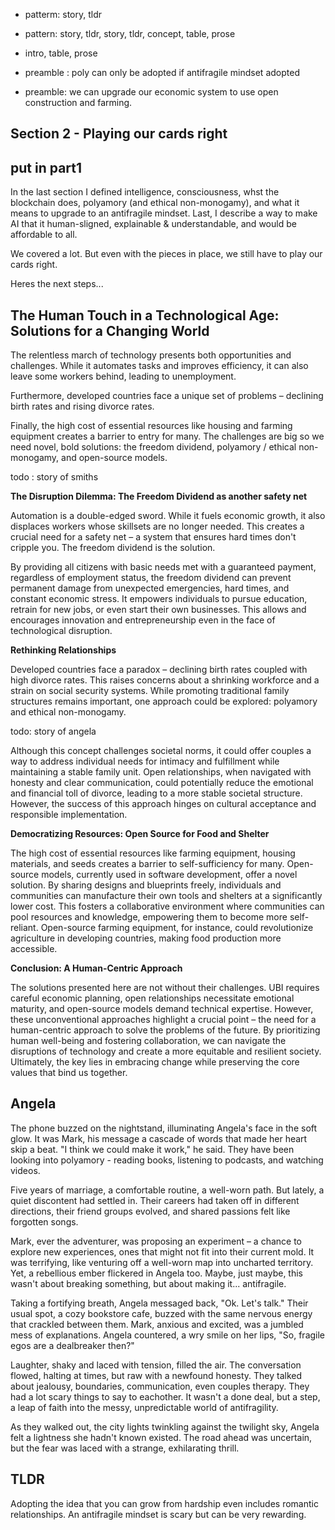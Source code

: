 - patterm: story, tldr
- pattern: story, tldr, story, tldr, concept, table, prose
- intro, table, prose

- preamble : poly can only be adopted if antifragile mindset adopted

- preamble: we can upgrade our economic system to use open construction and farming.

## Section 2 - Playing our cards right
## put in part1

In the last section I defined intelligence, consciousness, whst the blockchain does, polyamory (and ethical non-monogamy), and what it means to upgrade to an antifragile mindset. Last, I describe a way to make AI that it human-sligned, explainable & understandable, and would be affordable to all.

We covered a lot. But even with the pieces in place, we still have to play our cards right. 

Heres the next steps...
## The Human Touch in a Technological Age: Solutions for a Changing World

The relentless march of technology presents both opportunities and challenges. While it automates tasks and improves efficiency, it can also leave some workers behind, leading to unemployment. 

Furthermore, developed countries face a unique set of problems – declining birth rates and rising divorce rates. 

Finally, the high cost of essential resources like housing and farming equipment creates a barrier to entry for many. The challenges are big so we need novel, bold solutions: the freedom dividend, polyamory / ethical non-monogamy, and open-source models.

todo : story of smiths

**The Disruption Dilemma: The Freedom Dividend as another safety net**

Automation is a double-edged sword. While it fuels economic growth, it also displaces workers whose skillsets are no longer needed. This creates a crucial need for a safety net – a system that ensures hard times don't cripple you. The freedom dividend is the solution.

By providing all citizens with basic needs met with a guaranteed payment, regardless of employment status, the freedom dividend can prevent permanent damage from  unexpected emergencies, hard times, and constant economic stress. It empowers individuals to pursue education, retrain for new jobs, or even start their own businesses. This allows and encourages innovation and entrepreneurship even in the face of technological disruption.  

**Rethinking Relationships**

Developed countries face a paradox – declining birth rates coupled with high divorce rates. This raises concerns about a shrinking workforce and a strain on social security systems. While promoting traditional family structures remains important, one approach could be explored: polyamory and ethical non-monogamy. 

todo: story of angela

Although this concept challenges societal norms, it could offer couples a way to address individual needs for intimacy and fulfillment while maintaining a stable family unit. Open relationships, when navigated with honesty and clear communication,  could potentially reduce the emotional and financial toll of divorce, leading to a more stable societal structure. However, the success of this approach hinges on cultural acceptance and responsible implementation. 

**Democratizing Resources: Open Source for Food and Shelter**

The high cost of essential resources like farming equipment, housing materials, and seeds creates a barrier to self-sufficiency for many. Open-source models, currently used in software development, offer a novel solution. By sharing designs and blueprints freely, individuals and communities can manufacture their own tools and shelters at a significantly lower cost. This fosters a collaborative environment where communities can pool resources and knowledge, empowering them to become more self-reliant. Open-source farming equipment, for instance, could revolutionize agriculture in developing countries, making food production more accessible. 

**Conclusion: A Human-Centric Approach**

The solutions presented here are not without their challenges. UBI requires careful economic planning, open relationships necessitate emotional maturity, and open-source models demand technical expertise. However, these unconventional approaches highlight a crucial point – the need for a human-centric approach to solve the problems of the future. By prioritizing human well-being and fostering collaboration, we can navigate the disruptions of technology and create a more equitable and resilient society. Ultimately, the key lies in embracing change while preserving the core values that bind us together. 



## Angela
The phone buzzed on the nightstand, illuminating Angela's face in the soft glow. It was Mark, his message a cascade of words that made her heart skip a beat. "I think we could make it work," he said. They have been looking into polyamory - reading books, listening to podcasts, and watching videos. 

Five years of marriage, a comfortable routine, a well-worn path. But lately, a quiet discontent had settled in. Their careers had taken off in different directions, their friend groups evolved, and shared passions felt like forgotten songs.

Mark, ever the adventurer, was proposing an experiment – a chance to explore new experiences, ones that might not fit into their current mold. It was terrifying, like venturing off a well-worn map into uncharted territory. Yet, a rebellious ember flickered in Angela too. Maybe, just maybe, this wasn't about breaking something, but about making it... antifragile.

Taking a fortifying breath, Angela messaged back, "Ok. Let's talk." Their usual spot, a cozy bookstore cafe, buzzed with the same nervous energy that crackled between them. Mark, anxious and excited, was a jumbled mess of explanations.  Angela countered, a wry smile on her lips, "So, fragile egos are a dealbreaker then?"

Laughter, shaky and laced with tension, filled the air. The conversation flowed, halting at times, but raw with a newfound honesty. They talked about jealousy, boundaries, communication, even couples therapy. They had a lot scary things to say to eachother. It wasn't a done deal, but a step, a leap of faith into the messy, unpredictable world of antifragility.

As they walked out, the city lights twinkling against the twilight sky, Angela felt a lightness she hadn't known existed. The road ahead was uncertain, but the fear was laced with a strange, exhilarating thrill.

## TLDR
Adopting the idea that you can grow from hardship even includes romantic relationships. An antifragile mindset is scary but can be very rewarding.
